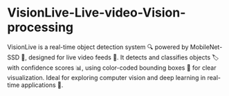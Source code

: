 # VisionLive-Live-video-Vision-processing
VisionLive is a real-time object detection system 🔍 powered by MobileNet-SSD 🤖, designed for live video feeds 🎥. It detects and classifies objects 🏷️ with confidence scores 📊, using color-coded bounding boxes 🎨 for clear visualization. Ideal for exploring computer vision and deep learning in real-time applications 🚀.
